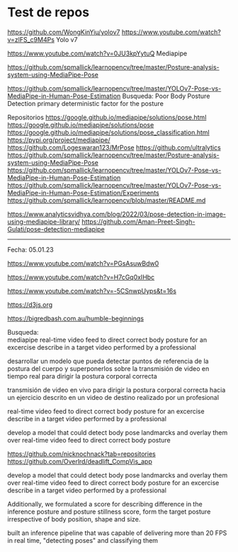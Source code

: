 # Test de repos

https://github.com/WongKinYiu/yolov7
https://www.youtube.com/watch?v=zlFS_c9M4Ps  Yolo v7

https://www.youtube.com/watch?v=0JU3kpYytuQ Mediapipe

https://github.com/spmallick/learnopencv/tree/master/Posture-analysis-system-using-MediaPipe-Pose

https://github.com/spmallick/learnopencv/tree/master/YOLOv7-Pose-vs-MediaPipe-in-Human-Pose-Estimation
Busqueda:
Poor Body Posture Detection primary deterministic factor for the posture


Repositorios
https://google.github.io/mediapipe/solutions/pose.html
https://google.github.io/mediapipe/solutions/pose
https://google.github.io/mediapipe/solutions/pose_classification.html
https://pypi.org/project/mediapipe/
https://github.com/Logeswaran123/MrPose
https://github.com/ultralytics
https://github.com/spmallick/learnopencv/tree/master/Posture-analysis-system-using-MediaPipe-Pose
https://github.com/spmallick/learnopencv/tree/master/YOLOv7-Pose-vs-MediaPipe-in-Human-Pose-Estimation
https://github.com/spmallick/learnopencv/tree/master/YOLOv7-Pose-vs-MediaPipe-in-Human-Pose-Estimation/Experiments
https://github.com/spmallick/learnopencv/blob/master/README.md

https://www.analyticsvidhya.com/blog/2022/03/pose-detection-in-image-using-mediapipe-library/
https://github.com/Aman-Preet-Singh-Gulati/pose-detection-mediapipe

---

Fecha: 05.01.23


https://www.youtube.com/watch?v=PGsAsuwBdw0

https://www.youtube.com/watch?v=H7cGq0xIHbc

https://www.youtube.com/watch?v=-5CSnwpUyps&t=16s

https://d3js.org

https://bigredbash.com.au/humble-beginnings

Busqueda: <br>
mediapipe real-time video feed to direct correct body posture for an excercise describe in a target video performed by a professional

desarrollar un modelo que pueda detectar puntos de referencia de la postura del cuerpo y superponerlos sobre la transmisión de video en tiempo real para dirigir la postura corporal correcta

transmisión de video en vivo para dirigir la postura corporal correcta hacia un ejercicio descrito en un video de destino realizado por un profesional

real-time video feed to direct correct body posture for an excercise describe in a target video performed by a professional

develop a model that could detect body pose landmarcks and overlay them over real-time video feed to direct correct body posture

https://github.com/nicknochnack?tab=repositories
https://github.com/Overlrd/deadlift_CompVis_app



develop a model that could detect body pose landmarcks and overlay them over real-time video feed to direct correct body posture for an excercise describe in a target video performed by a professional

Additionally, we formulated a score for describing difference in the inference posture and posture stillness score, form the target posture irrespective of body position, shape and size.

built an inference pipeline that was capable of delivering more than 20 FPS in real time, "detecting poses" and classifying them